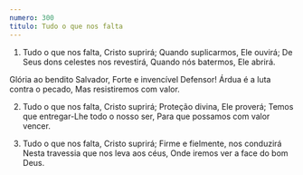 ```yaml
---
numero: 300
titulo: Tudo o que nos falta
---
```

1. Tudo o que nos falta, Cristo suprirá;
Quando suplicarmos, Ele ouvirá;
De Seus dons celestes nos revestirá,
Quando nós batermos, Ele abrirá.

Glória ao bendito Salvador,
Forte e invencível Defensor!
Árdua é a luta contra o pecado,
Mas resistiremos com valor.

2. Tudo o que nos falta, Cristo suprirá;
Proteção divina, Ele proverá;
Temos que entregar-Lhe todo o nosso ser,
Para que possamos com valor vencer.

3. Tudo o que nos falta, Cristo suprirá;
Firme e fielmente, nos conduzirá
Nesta travessia que nos leva aos céus,
Onde iremos ver a face do bom Deus.

